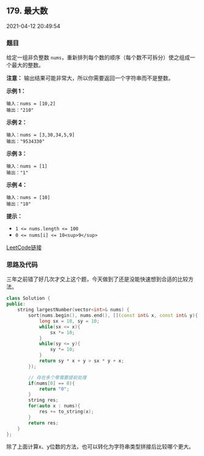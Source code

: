 ## 179. 最大数

2021-04-12 20:49:54

### 题目

给定一组非负整数 ``nums``，重新排列每个数的顺序（每个数不可拆分）使之组成一个最大的整数。

**注意：** 输出结果可能非常大，所以你需要返回一个字符串而不是整数。

 

**示例 1：**

```
输入：nums = [10,2]
输出："210"
```

**示例 2：**

```
输入：nums = [3,30,34,5,9]
输出："9534330"
```

**示例 3：**

```
输入：nums = [1]
输出："1"
```

**示例 4：**

```
输入：nums = [10]
输出："10"
```

 

**提示：**


- ``1 <= nums.length <= 100``
- ``0 <= nums[i] <= 10<sup>9</sup>``



[LeetCode链接](https://leetcode-cn.com/problems/largest-number/)

### 思路及代码

三年之前错了好几次才交上这个题，今天做到了还是没能快速想到合适的比较方法。

```cpp
class Solution {
public:
    string largestNumber(vector<int>& nums) {
        sort(nums.begin(), nums.end(), [](const int& x, const int& y){
            long sx = 10, sy = 10;
            while(sx <= x){
                sx *= 10;
            }
            while(sy <= y){
                sy *= 10;
            }
            return sy * x + y > sx * y + x;
        });

        // 存在多个零需要提前处理
        if(nums[0] == 0){
            return "0";
        }
        string res;
        for(auto x : nums){
            res += to_string(x);
        }
        return res;
    }
};
```

除了上面计算x、y位数的方法，也可以转化为字符串类型拼接后比较哪个更大。